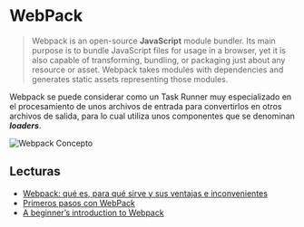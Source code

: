 # WebPack

>Webpack is an open-source **JavaScript** module bundler. Its main purpose is to bundle JavaScript files for usage in a browser, yet it is also capable of transforming, bundling, or packaging just about any resource or asset. Webpack takes modules with dependencies and generates static assets representing those modules.

Webpack se puede considerar como un Task Runner muy especializado en el procesamiento de unos archivos de entrada para convertirlos en otros archivos de salida, para lo cual utiliza unos componentes que se denominan **_loaders_**.

![Webpack Concepto](https://www.campusmvp.es/recursos/image.axd?picture=/2017/4T/Webpack-Concepto.gif)

## Lecturas

- [Webpack: qué es, para qué sirve y sus ventajas e inconvenientes](https://www.campusmvp.es/recursos/post/webpack-que-es-para-que-sirve-y-sus-ventajas-e-inconvenientes.aspx)
- [Primeros pasos con WebPack](https://desarrolloweb.com/articulos/primeros-pasos-webpack.html)
- [A beginner’s introduction to Webpack](https://medium.freecodecamp.org/a-beginners-introduction-to-webpack-2620415e46b3)
